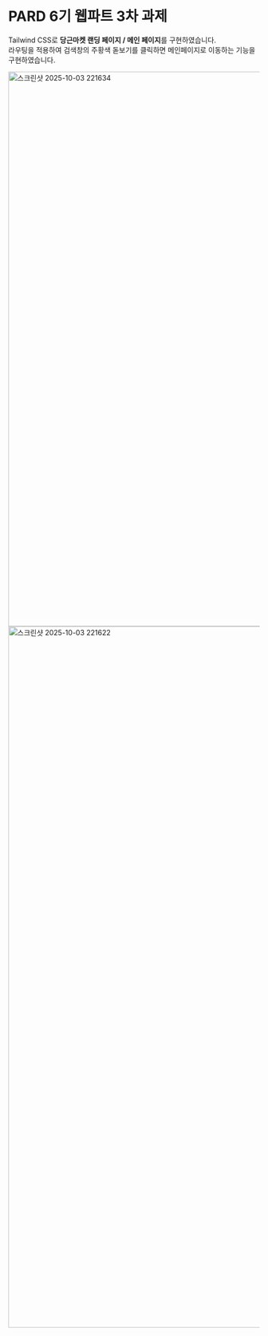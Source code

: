 # PARD 6기 웹파트 3차 과제

Tailwind CSS로 **당근마켓 랜딩 페이지 / 메인 페이지**를 구현하였습니다.  
라우팅을 적용하여 검색창의 주황색 돋보기를 클릭하면 메인페이지로 이동하는 기능을 구현하였습니다.

<img width="1716" height="1112" alt="스크린샷 2025-10-03 221634" src="https://github.com/user-attachments/assets/e3b31182-8328-4be3-a9c8-39abf75f590a" />


<img width="2068" height="1406" alt="스크린샷 2025-10-03 221622" src="https://github.com/user-attachments/assets/d39c7a84-59f4-4df2-b6e4-84fde5451aed" />
